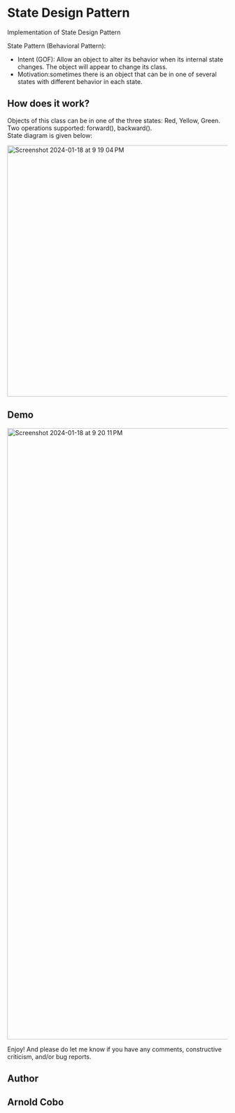# State Design Pattern

Implementation of State Design Pattern

State Pattern (Behavioral Pattern):   
<ul>
  <li>Intent (GOF): Allow an object to alter its behavior when its internal state changes. The object will appear to change its class.</li>
  <li>Motivation:sometimes there is an object that can be in one of several states with different behavior in each state.</li>
</ul>

## How does it work?
Objects of this class can be in one of the three states: Red, Yellow, Green. Two operations supported: forward(), backward().      
State diagram is given below:

<img width="575" alt="Screenshot 2024-01-18 at 9 19 04 PM" src="https://github.com/CoboAr/Design-Patterns-Java/assets/144629565/381996ec-8c55-4e45-a35b-8059dc903a45">

## Demo

<img width="1398" alt="Screenshot 2024-01-18 at 9 20 11 PM" src="https://github.com/CoboAr/Design-Patterns-Java/assets/144629565/213bee66-d501-41a9-9601-6621aabad2aa">

Enjoy! And please do let me know if you have any comments, constructive criticism, and/or bug reports.
## Author
## Arnold Cobo
